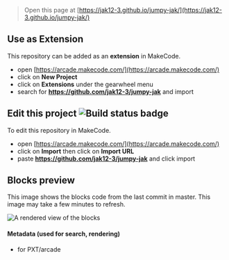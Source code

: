  


> Open this page at [https://jak12-3.github.io/jumpy-jak/](https://jak12-3.github.io/jumpy-jak/)

## Use as Extension

This repository can be added as an **extension** in MakeCode.

* open [https://arcade.makecode.com/](https://arcade.makecode.com/)
* click on **New Project**
* click on **Extensions** under the gearwheel menu
* search for **https://github.com/jak12-3/jumpy-jak** and import

## Edit this project ![Build status badge](https://github.com/jak12-3/jumpy-jak/workflows/MakeCode/badge.svg)

To edit this repository in MakeCode.

* open [https://arcade.makecode.com/](https://arcade.makecode.com/)
* click on **Import** then click on **Import URL**
* paste **https://github.com/jak12-3/jumpy-jak** and click import

## Blocks preview

This image shows the blocks code from the last commit in master.
This image may take a few minutes to refresh.

![A rendered view of the blocks](https://github.com/jak12-3/jumpy-jak/raw/master/.github/makecode/blocks.png)

#### Metadata (used for search, rendering)

* for PXT/arcade
<script src="https://makecode.com/gh-pages-embed.js"></script><script>makeCodeRender("{{ site.makecode.home_url }}", "{{ site.github.owner_name }}/{{ site.github.repository_name }}");</script>
